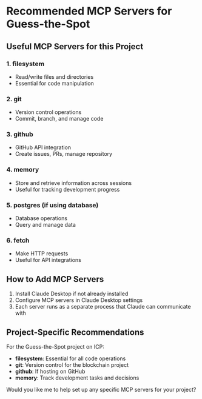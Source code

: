 # Recommended MCP Servers for Guess-the-Spot

## Useful MCP Servers for this Project

### 1. **filesystem**
- Read/write files and directories
- Essential for code manipulation

### 2. **git**
- Version control operations
- Commit, branch, and manage code

### 3. **github**
- GitHub API integration
- Create issues, PRs, manage repository

### 4. **memory**
- Store and retrieve information across sessions
- Useful for tracking development progress

### 5. **postgres** (if using database)
- Database operations
- Query and manage data

### 6. **fetch**
- Make HTTP requests
- Useful for API integrations

## How to Add MCP Servers

1. Install Claude Desktop if not already installed
2. Configure MCP servers in Claude Desktop settings
3. Each server runs as a separate process that Claude can communicate with

## Project-Specific Recommendations

For the Guess-the-Spot project on ICP:
- **filesystem**: Essential for all code operations
- **git**: Version control for the blockchain project
- **github**: If hosting on GitHub
- **memory**: Track development tasks and decisions

Would you like me to help set up any specific MCP servers for your project?